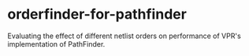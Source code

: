 # orderfinder-for-pathfinder
Evaluating the effect of different netlist orders on performance of VPR's implementation of PathFinder.
